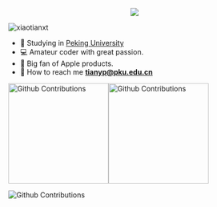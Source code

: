 <p align="center"><img src="https://i.loli.net/2021/04/22/7NtkHZfacFyw31b.gif"></img><p>

<p align="left"> <img src="https://komarev.com/ghpvc/?username=xiaotianxt&label=Profile%20Views&color=0e75b6&style=flat" alt="xiaotianxt" /> </p>


- :school: Studying in [Peking University](pku.edu.cn)
- :computer: Amateur coder with great passion.
- :apple: Big fan of Apple products.
- :email: How to reach me **tianyp@pku.edu.cn**



<div style="display: flex; align-items: center; justify-contents: center;">

<picture>
  <source media="(prefers-color-scheme: dark)" srcset="https://github-readme-stats.vercel.app/api/top-langs/?username=xiaotianxt&langs_count=8&show_icons=true&locale=en&layout=compact&theme=onedark&hide_border=true">
  <source media="(prefers-color-scheme: light)" srcset="https://github-readme-stats.vercel.app/api/top-langs/?username=xiaotianxt&langs_count=8&show_icons=true&locale=en&layout=compact&hide_border=true">
  <img style="height: 200px" alt="Github Contributions" src="https://github-readme-stats.vercel.app/api/top-langs/?username=xiaotianxt&langs_count=8&show_icons=true&locale=en&layout=compact&hide_border=true">
</picture>

<picture>
  <source media="(prefers-color-scheme: dark)" srcset="https://github-readme-stats.vercel.app/api?username=xiaotianxt&show_icons=true&theme=onedark&hide_border=true">
  <source media="(prefers-color-scheme: light)" srcset="https://github-readme-stats.vercel.app/api?username=xiaotianxt&show_icons=true&hide_border=true">
  <img style="height: 200px" alt="Github Contributions" src="https://github-readme-stats.vercel.app/api?username=xiaotianxt&show_icons=true&hide_border=true">
</picture>

</div>

<p>
<picture>
  <source media="(prefers-color-scheme: dark)" srcset="https://github.com/xiaotianxt/xiaotianxt/raw/output/dark.gif">
  <source media="(prefers-color-scheme: light)" srcset="https://github.com/xiaotianxt/xiaotianxt/raw/output/ocean.gif">
  <img alt="Github Contributions" src="https://github.com/xiaotianxt/xiaotianxt/raw/output/ocean.gif">
</picture>
</p>
